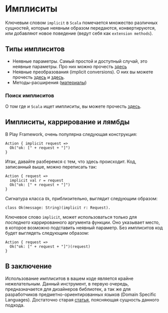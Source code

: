 Имплиситы
=========
Ключевым словом `implicit` в `Scala` помечается множество различных
сущностей, которые неявным образом передаются, конвертируются, или
добавляют новое поведение (ведут себя как `extension methods`).


## Типы имплиситов

 - Неявные параметры. Самый простой и доступный случай, это неявные
   параметры. Про них можно прочесть [здесь][impl-parameters]
 - Неявные преобразования (implicit conversions). О них вы можете
   прочесть [здесь][impl-conversions] и [здесь][impl-conversions-2].
 - Методы-расширения ([материалы][impl-classes])

### Поиск имплиситов
О том где и `Scala` ищет имплиситы, вы можете прочесть [здесь][impl-lookup].


## Имплиситы, каррирование и лямбды
В Play Framework, очень популярна следующая конструкция:

    Action { implicit request =>
      Ok("ok: [" + request + "]")
    }

Итак, давайте разберемся с тем, что здесь происходит. Код, записанный
выше, можно переписать так:

    Action { request =>
      implicit val r = request
      Ok("ok: [" + request + "]")
    }

Сигнатура класса `Ok`, приблизительно, выглядит следующим образом:

    class Ok(message: String)(implicit r: Request).

Ключевое слово `implicit`, может использоваться только для *последнего*
каррированного аргумента функции. Оно указывает место, в которое возможно
подставить неявный параметр. Без имплиситов код будет выглядеть следующим образом:

    Action { request =>
      Ok("ok: [" + request + "]")(request)
    }


## В заключение
Использование имплиситов в вашем коде является крайне нежелательным.
Данный инструмент, в первую очередь, предназначается для дизайнеров
библиотек, а так же для разработчиков предметно-ориентированных языков
(Domain Specific Languages). Достаточно старая [статья][pimp-my-lib],
поясняющая сущность данного подхода.

[pimp-my-lib]: http://www.artima.com/weblogs/viewpost.jsp?thread=179766
[impl-conversions]: http://docs.scala-lang.org/tutorials/tour/implicit-conversions
[impl-conversions-2]: http://baddotrobot.com/blog/2015/07/14/scala-implicit-functions/
[impl-parameters]: http://baddotrobot.com/blog/2015/07/03/scala-implicit-parameters/
[impl-classes]: http://docs.scala-lang.org/overviews/core/implicit-classes.html
[impl-lookup]: http://docs.scala-lang.org/tutorials/FAQ/finding-implicits.html

